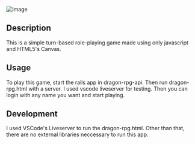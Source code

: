![image](https://user-images.githubusercontent.com/31847596/112695194-a7953200-8e51-11eb-838d-1ca20faba480.png)

## Description
This is a simple turn-based role-playing game made using only javascript and HTML5's Canvas. 

## Usage
To play this game, start the rails app in dragon-rpg-api. Then run dragon-rpg.html with a server. I used vscode liveserver for testing. 
Then you can login with any name you want and start playing.

## Development
I used VSCode's Liveserver to run the dragon-rpg.html. Other than that, there are no external libraries neccessary to run this app. 

